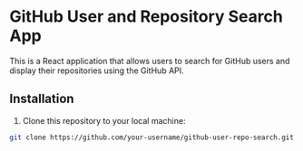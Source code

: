 # GitHub User and Repository Search App

This is a React application that allows users to search for GitHub users and display their repositories using the GitHub API.

## Installation

1. Clone this repository to your local machine:

```bash
git clone https://github.com/your-username/github-user-repo-search.git


